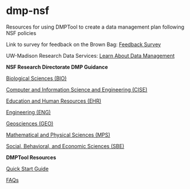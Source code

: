 # dmp-nsf
Resources for using DMPTool to create a data management plan following NSF policies

Link to survey for feedback on the Brown Bag: <a href = "http://bit.ly/2Fk7euz" target = "blank">Feedback Survey</a>

UW-Madison Research Data Services: <a href = "http://researchdata.wisc.edu/learn-about-data-management/" target = "blank">Learn About Data Management</a>

**NSF Research Directorate DMP Guidance**

<a href = "https://www.nsf.gov/bio/pubs/BIODMP_Guidance.pdf" target="_blank">Biological Sciences (BIO)</a>

<a href = "https://www.nsf.gov/cise/cise_dmp.jsp" target="_blank">Computer and Information Science and Engineering (CISE)</a>

<a href = "https://www.nsf.gov/bfa/dias/policy/dmpdocs/ehr.pdf" target="_blank">Education and Human Resources (EHR)</a>

<a href = "https://www.nsf.gov/eng/general/ENG_DMP_Policy.pdf" target="_blank">Engineering (ENG)</a>

<a href = "https://www.nsf.gov/pubs/policydocs/pappguide/nsf11001/gpg_2.jsp#dmp" target="_blank">Geosciences (GEO)</a>

<a href = "https://www.nsf.gov/bfa/dias/policy/dmpdocs/mps.pdf" target="_blank">Mathematical and Physical Sciences (MPS)</a>

<a href = "https://www.nsf.gov/sbe/DMP/SBE_DataMgmtPlanPolicy_RevisedApril2018.pdf" target="_blank">Social, Behavioral, and Economic Sciences (SBE)</a>

**DMPTool Resources**

<a href = "https://dmptool.org/help" target = "_blank">Quick Start Guide</a>

<a href = "https://dmptool.org/faq" target = "_blank">FAQs</a>
